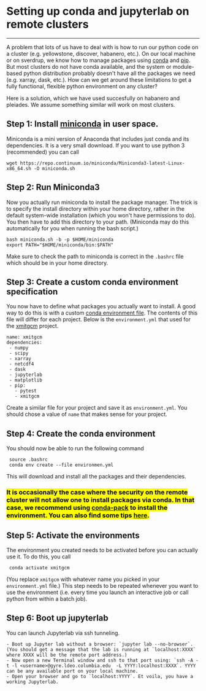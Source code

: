 # Setting up conda and jupyterlab on remote clusters
----------------------------------------------------

A problem that lots of us have to deal with is how to run our python code on a cluster (e.g. yellowstone, discover, habanero, etc.). On our local machine or on sverdrup, we know how to manage packages using [conda](https://docs.conda.io/en/latest/) and [pip](https://pypi.org/project/pip/). But most clusters do not have conda available, and the system or module-based python distribution probably doesn't have all the packages we need (e.g. xarray, dask, etc.). How can we get around these limitations to get a fully functional, flexible python environment on any cluster?

Here is a solution, which we have used succesfully on habanero and pleiades. We assume something similar will work on most clusters.


## Step 1: Install [miniconda](https://docs.conda.io/en/latest/miniconda.html) in user space.

Miniconda is a mini version of Anaconda that includes just conda and its dependencies. It is a very small download. If you want to use python 3 (recommended) you can call

    wget https://repo.continuum.io/miniconda/Miniconda3-latest-Linux-x86_64.sh -O miniconda.sh

## Step 2: Run Miniconda3

Now you actually run miniconda to install the package manager. The trick is to specify the install directory within your home directory, rather in the default system-wide installation (which you won't have permissions to do). You then have to add this directory to your path. (Miniconda may do this automatically for you when running the bash script.)

    bash miniconda.sh -b -p $HOME/miniconda
    export PATH="$HOME/miniconda/bin:$PATH"

Make sure to check the path to miniconda is correct in the `.bashrc` file which should be in your home directory.

## Step 3: Create a custom conda environment specification

You now have to define what packages you actually want to install. A good way to do this is with a custom [conda environment file](https://docs.conda.io/projects/conda/en/latest/user-guide/tasks/manage-environments.html#creating-an-environment-from-an-environment-yml-file). The contents of this file will differ for each project. Below is the `environment.yml` that used for the [xmitgcm](https://github.com/MITgcm/xmitgcm) project.

    name: xmitgcm
    dependencies:
     - numpy
     - scipy
     - xarray
     - netcdf4
     - dask
     - jupyterlab
     - matplotlib
     - pip:
       - pytest
       - xmitgcm

Create a similar file for your project and save it as `environment.yml`. You should chose a value of `name` that makes sense for your project.

## Step 4: Create the conda environment

You should now be able to run the following command

     source .bashrc
     conda env create --file environmen.yml

This will download and install all the packages and their dependencies.

### <mark>It is occasionally the case where the security on the remote cluster will not allow one to install packages via conda. In that case, we recommend using [conda-pack](https://conda.github.io/conda-pack/) to install the environment. You can also find some tips [here](https://github.com/meom-group/tutos/blob/master/occigen/jupyter-notebook-on-occigen.md#how-to-run-a-jupyter-notebook-directly-on-occigen).</mark>

## Step 5: Activate the environments

The environment you created needs to be activated before you can actually use it. To do this, you call

     conda activate xmitgcm

(You replace `xmitgcm` with whatever name you picked in your `environment.yml` file.) This step needs to be repeated whenever you want to use the environment (i.e. every time you launch an interactive job or call python from within a batch job).

## Step 6: Boot up jupyterlab

You can launch Jupyterlab via ssh tunneling.

    - Boot up Jupyter lab without a browser: `jupyter lab --no-browser`. (You should get a message that the lab is running at `localhost:XXXX` where XXXX will be the remote port address.)
    - Now open a new Terminal window and ssh to that port using: `ssh -A -t -l <username>@gyre.ldeo.columbia.edu  -L YYYY:localhost:XXXX`. YYYY can be any available port on your local machine.
    - Open your browser and go to `localhost:YYYY`. Et voila, you have a working Jupyterlab.
